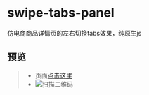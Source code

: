 # swipe-tabs-panel
仿电商商品详情页的左右切换tabs效果，纯原生js

## 预览
> * 页面[点击这里](https://yangyuji.github.io/swipe-tabs-panel/demo.html)
> * ![扫描二维码](https://github.com/yangyuji/swipe-tabs-panel/blob/master/img/qrcode.png)
